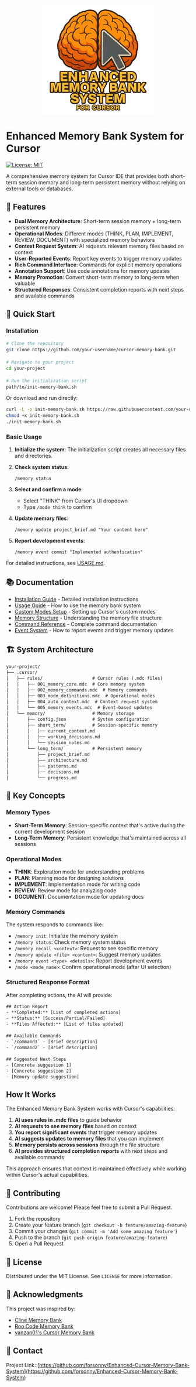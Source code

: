<p align="center">
  <img width="300" height="300" src="https://github.com/forsonny/Enhanced-Cursor-Memory-Bank-System/blob/main/assets/logo-500.png">
</p>

# Enhanced Memory Bank System for Cursor

[![License: MIT](https://img.shields.io/badge/License-MIT-blue.svg)](https://opensource.org/licenses/MIT)

A comprehensive memory system for Cursor IDE that provides both short-term session memory and long-term persistent memory without relying on external tools or databases.

## 🧠 Features

- **Dual Memory Architecture**: Short-term session memory + long-term persistent memory
- **Operational Modes**: Different modes (THINK, PLAN, IMPLEMENT, REVIEW, DOCUMENT) with specialized memory behaviors
- **Context Request System**: AI requests relevant memory files based on context
- **User-Reported Events**: Report key events to trigger memory updates
- **Rich Command Interface**: Commands for explicit memory operations
- **Annotation Support**: Use code annotations for memory updates
- **Memory Promotion**: Convert short-term memory to long-term when valuable
- **Structured Responses**: Consistent completion reports with next steps and available commands

## 🚀 Quick Start

### Installation

```bash
# Clone the repository
git clone https://github.com/your-username/cursor-memory-bank.git

# Navigate to your project
cd your-project

# Run the initialization script
path/to/init-memory-bank.sh
```

Or download and run directly:

```bash
curl -L -o init-memory-bank.sh https://raw.githubusercontent.com/your-username/cursor-memory-bank/main/init-memory-bank.sh
chmod +x init-memory-bank.sh
./init-memory-bank.sh
```

### Basic Usage

1. **Initialize the system**:
   The initialization script creates all necessary files and directories.

2. **Check system status**:
   ```
   /memory status
   ```

3. **Select and confirm a mode**:
   - Select "THINK" from Cursor's UI dropdown
   - Type `/mode think` to confirm

4. **Update memory files**:
   ```
   /memory update project_brief.md "Your content here"
   ```

5. **Report development events**:
   ```
   /memory event commit "Implemented authentication"
   ```

For detailed instructions, see [USAGE.md](docs/USAGE.md).

## 📚 Documentation

- [Installation Guide](docs/INSTALLATION.md) - Detailed installation instructions
- [Usage Guide](docs/USAGE.md) - How to use the memory bank system
- [Custom Modes Setup](docs/CUSTOM_MODES.md) - Setting up Cursor's custom modes
- [Memory Structure](docs/MEMORY_STRUCTURE.md) - Understanding the memory file structure
- [Command Reference](docs/COMMANDS.md) - Complete command documentation
- [Event System](docs/EVENTS.md) - How to report events and trigger memory updates

## 🏗️ System Architecture

```
your-project/
├── .cursor/
│   ├── rules/                   # Cursor rules (.mdc files)
│   │   ├── 001_memory_core.mdc  # Core memory system
│   │   ├── 002_memory_commands.mdc  # Memory commands
│   │   ├── 003_mode_definitions.mdc  # Operational modes
│   │   ├── 004_auto_context.mdc  # Context request system
│   │   └── 005_memory_events.mdc  # Event-based updates
│   └── memory/                  # Memory storage
│       ├── config.json          # System configuration
│       ├── short_term/          # Session-specific memory
│       │   ├── current_context.md
│       │   ├── working_decisions.md
│       │   └── session_notes.md
│       └── long_term/           # Persistent memory
│           ├── project_brief.md
│           ├── architecture.md
│           ├── patterns.md
│           ├── decisions.md
│           └── progress.md
```

## 🌟 Key Concepts

### Memory Types

- **Short-Term Memory**: Session-specific context that's active during the current development session
- **Long-Term Memory**: Persistent knowledge that's maintained across all sessions

### Operational Modes

- **THINK**: Exploration mode for understanding problems
- **PLAN**: Planning mode for designing solutions
- **IMPLEMENT**: Implementation mode for writing code
- **REVIEW**: Review mode for analyzing code
- **DOCUMENT**: Documentation mode for updating docs

### Memory Commands

The system responds to commands like:
- `/memory init`: Initialize the memory system
- `/memory status`: Check memory system status
- `/memory recall <context>`: Request to see specific memory
- `/memory update <file> <content>`: Suggest memory updates
- `/memory event <type> <details>`: Report development events
- `/mode <mode_name>`: Confirm operational mode (after UI selection)

### Structured Response Format

After completing actions, the AI will provide:

```
## Action Report
- **Completed:** [List of completed actions]
- **Status:** [Success/Partial/Failed]
- **Files Affected:** [List of files updated]

## Available Commands
- `/command1` - [Brief description]
- `/command2` - [Brief description]

## Suggested Next Steps
- [Concrete suggestion 1]
- [Concrete suggestion 2]
- [Memory update suggestion]
```

## How It Works

The Enhanced Memory Bank System works with Cursor's capabilities:

1. **AI uses rules in .mdc files** to guide behavior
2. **AI requests to see memory files** based on context 
3. **You report significant events** that trigger memory updates
4. **AI suggests updates to memory files** that you can implement
5. **Memory persists across sessions** through the file structure
6. **AI provides structured completion reports** with next steps and available commands

This approach ensures that context is maintained effectively while working within Cursor's actual capabilities.

## 🤝 Contributing

Contributions are welcome! Please feel free to submit a Pull Request.

1. Fork the repository
2. Create your feature branch (`git checkout -b feature/amazing-feature`)
3. Commit your changes (`git commit -m 'Add some amazing feature'`)
4. Push to the branch (`git push origin feature/amazing-feature`)
5. Open a Pull Request

## 📄 License

Distributed under the MIT License. See `LICENSE` for more information.

## 🙏 Acknowledgments

This project was inspired by:
- [Cline Memory Bank](https://github.com/nickbaumann98/cline_docs/blob/main/prompting/custom%20instructions%20library/cline-memory-bank.md)
- [Roo Code Memory Bank](https://github.com/GreatScottyMac/roo-code-memory-bank)
- [vanzan01's Cursor Memory Bank](https://github.com/vanzan01/cursor-memory-bank)

## 📱 Contact

Project Link: [https://github.com/forsonny/Enhanced-Cursor-Memory-Bank-System](https://github.com/forsonny/Enhanced-Cursor-Memory-Bank-System)
